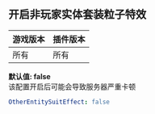 ## 开启非玩家实体套装粒子特效

| 游戏版本 | 插件版本 |
|------|------|
| 所有   | 所有   |

**默认值: false** \
该配置开启后可能会导致服务器严重卡顿

```yaml line-numbers
OtherEntitySuitEffect: false
```